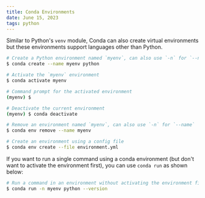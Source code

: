 ```yaml
---
title: Conda Environments
date: June 15, 2023
tags: python
---
```


Similar to Python's `venv` module, Conda can also create virtual environments but these environments support languages other than Python.

```bash
# Create a Python environment named `myenv`, can also use `-n` for `--name`
$ conda create --name myenv python

# Activate the `myenv` environment
$ conda activate myenv

# Command prompt for the activated environment
(myenv) $

# Deactivate the current environment
(myenv) $ conda deactivate

# Remove an environment named `myenv`, can also use `-n` for `--name`
$ conda env remove --name myenv

# Create an environment using a config file
$ conda env create --file environment.yml
```

If you want to run a single command using a conda environment (but don't want to activate the environment first), you can use `conda run` as shown below:

```bash
# Run a command in an environment without activating the environment first
$ conda run -n myenv python --version
```
